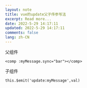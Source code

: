 ```yaml
---
layout: note
title: vue的update父子传参写法
excerpt: Read more...
date: 2022-5-29 14:17:11
updated: 2022-5-29 14:17:11
comments: false
lang: zh-CN
---
```


父组件

`<comp :myMessage.sync="bar"></comp>`

子组件

`this.$emit('update:myMessage',val)`
  